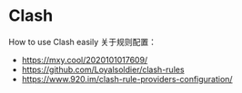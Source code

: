 # Clash
How to use Clash easily
关于规则配置：
- https://mxy.cool/2020101017609/
- https://github.com/Loyalsoldier/clash-rules
- https://www.920.im/clash-rule-providers-configuration/
